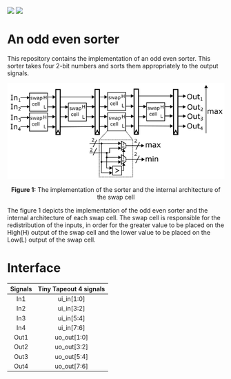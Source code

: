 ![](../../workflows/gds/badge.svg) ![](../../workflows/docs/badge.svg)

#  An odd even sorter
This repository contains the implementation of an odd even sorter. This sorter takes four 2-bit numbers and sorts them appropriately to the output signals. 
<p align="center">
<img src=./figures/figure1.png>
</p>
<p align = "center">
    <b>Figure 1:</b> The implementation of the sorter and the internal architecture of the swap cell
</p>


The figure 1 depicts the implementation of the odd even sorter and the internal architecture of each swap cell. The swap cell is responsible for the redistribution of the inputs, in order for the greater value to be placed on the High(H) output of the swap cell and the lower value to be placed on the Low(L) output of the swap cell.

# Interface

| Signals | Tiny Tapeout 4 signals |
| :-----: | :--------------------: |
|   In1   |       ui_in[1:0]       |
|   In2   |       ui_in[3:2]       |
|   In3   |       ui_in[5:4]       |
|   In4   |       ui_in[7:6]       |
|  Out1   |      uo_out[1:0]       |
|  Out2   |      uo_out[3:2]       |
|  Out3   |      uo_out[5:4]       |
|  Out4   |      uo_out[7:6]       |
